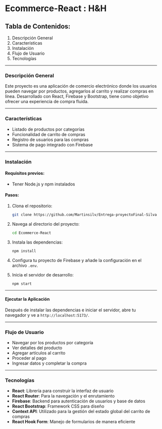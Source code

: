 # Ecommerce-React : H&H

## Tabla de Contenidos:
1. Descripción General
2. Características
3. Instalación
4. Flujo de Usuario
5. Tecnologías

---

### Descripción General

Este proyecto es una aplicación de comercio electrónico donde los usuarios pueden navegar por productos, agregarlos al carrito y realizar compras en línea. Desarrollado con React, Firebase y Bootstrap, tiene como objetivo ofrecer una experiencia de compra fluida.

---

### Características

- Listado de productos por categorías
- Funcionalidad de carrito de compras
- Registro de usuarios para las compras
- Sistema de pago integrado con Firebase

---

### Instalación

#### Requisitos previos:
- Tener Node.js y npm instalados

#### Pasos:

1. Clona el repositorio:

    ```bash
    git clone https://github.com/Martinsilv/Entrega-proyectoFinal-Silva-Martin
    ```

2. Navega al directorio del proyecto:

    ```bash
    cd Ecommerce-React
    ```

3. Instala las dependencias:

    ```bash
    npm install
    ```

4. Configura tu proyecto de Firebase y añade la configuración en el archivo `.env`.


5. Inicia el servidor de desarrollo:

    ```bash
    npm start
    ```

---

#### Ejecutar la Aplicación
Después de instalar las dependencias e iniciar el servidor, abre tu navegador y ve a `http://localhost:5173/`.

---

### Flujo de Usuario

- Navegar por los productos por categoría
- Ver detalles del producto
- Agregar artículos al carrito
- Proceder al pago
- Ingresar datos y completar la compra

---

### Tecnologías

- **React**: Librería para construir la interfaz de usuario
- **React Router**: Para la navegación y el enrutamiento
- **Firebase**: Backend para autenticación de usuarios y base de datos
- **React Bootstrap**: Framework CSS para diseño
- **Context API**: Utilizado para la gestión del estado global del carrito de compras
- **React Hook Form**: Manejo de formularios de manera eficiente
